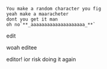    You make a random character you fig
    yeah make a maaracheter
    dont you get it man
    oh no`**_aaaaaaaaaaaaaaaaaaaa_**`


edit 

woah  editee

editor!
ior
risk doing it again